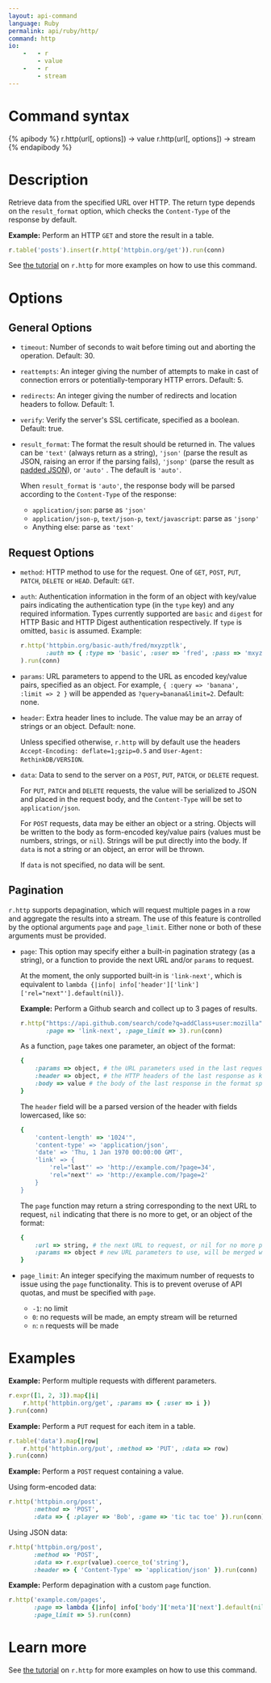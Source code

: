 ```yaml
---
layout: api-command
language: Ruby
permalink: api/ruby/http/
command: http
io:
    -   - r
        - value
    -   - r
        - stream
---
```


# Command syntax #

{% apibody %}
r.http(url[, options]) &rarr; value
r.http(url[, options]) &rarr; stream
{% endapibody %}

# Description #

Retrieve data from the specified URL over HTTP.  The return type depends on the `result_format` option, which checks the `Content-Type` of the response by default.

__Example:__ Perform an HTTP `GET` and store the result in a table.

```rb
r.table('posts').insert(r.http('httpbin.org/get')).run(conn)
```

See [the tutorial](/docs/external-api-access/) on `r.http` for more examples on how to use this command.

# Options #

## General Options ##
* `timeout`: Number of seconds to wait before timing out and aborting the operation. Default: 30.

* `reattempts`: An integer giving the number of attempts to make in cast of connection errors or potentially-temporary HTTP errors. Default: 5.

* `redirects`: An integer giving the number of redirects and location headers to follow. Default: 1.

* `verify`: Verify the server's SSL certificate, specified as a boolean. Default: true.

* `result_format`: The format the result should be returned in. The values can be `'text'` (always return as a string), `'json'` (parse the result as JSON, raising an error if the parsing fails), `'jsonp'` (parse the result as [padded JSON](http://www.json-p.org/)), or `'auto'` . The default is `'auto'`.

    When `result_format` is `'auto'`, the response body will be parsed according to the `Content-Type` of the response:
    * `application/json`: parse as `'json'`
    * `application/json-p`, `text/json-p`, `text/javascript`: parse as `'jsonp'`
    * Anything else: parse as `'text'`

## Request Options
* `method`: HTTP method to use for the request. One of `GET`, `POST`, `PUT`, `PATCH`, `DELETE` or `HEAD`. Default: `GET`.

* `auth`: Authentication information in the form of an object with key/value pairs indicating the authentication type (in the `type` key) and any required information. Types currently supported are `basic` and `digest` for HTTP Basic and HTTP Digest authentication respectively. If `type` is omitted, `basic` is assumed. Example:

	```rb
	r.http('httpbin.org/basic-auth/fred/mxyzptlk',
           :auth => { :type => 'basic', :user => 'fred', :pass => 'mxyzptlk' }
	).run(conn)
	```

* `params`: URL parameters to append to the URL as encoded key/value pairs, specified as an object. For example, `{ :query => 'banana', :limit => 2 }` will be appended as `?query=banana&limit=2`. Default: none.

* `header`: Extra header lines to include. The value may be an array of strings or an object. Default: none.

    Unless specified otherwise, `r.http` will by default use the headers `Accept-Encoding: deflate=1;gzip=0.5` and `User-Agent: RethinkDB/VERSION`.

* `data`: Data to send to the server on a `POST`, `PUT`, `PATCH`, or `DELETE` request.

    For `PUT`, `PATCH` and `DELETE` requests, the value will be serialized to JSON and placed in the request body, and the `Content-Type` will be set to `application/json`.

	For `POST` requests, data may be either an object or a string. Objects will be written to the body as form-encoded key/value pairs (values must be numbers, strings, or `nil`). Strings will be put directly into the body.  If `data` is not a string or an object, an error will be thrown.

    If `data` is not specified, no data will be sent.

## Pagination

`r.http` supports depagination, which will request multiple pages in a row and aggregate the results into a stream.  The use of this feature is controlled by the optional arguments `page` and `page_limit`.  Either none or both of these arguments must be provided.

* `page`: This option may specify either a built-in pagination strategy (as a string), or a function to provide the next URL and/or `params` to request.

    At the moment, the only supported built-in is `'link-next'`, which is equivalent to `lambda {|info| info['header']['link']['rel="next"'].default(nil)}`.

    __Example:__ Perform a Github search and collect up to 3 pages of results.

    ```rb
    r.http("https://api.github.com/search/code?q=addClass+user:mozilla",
           :page => 'link-next', :page_limit => 3).run(conn)
    ```

    As a function, `page` takes one parameter, an object of the format:

    ```rb
    {
        :params => object, # the URL parameters used in the last request
        :header => object, # the HTTP headers of the last response as key/value pairs
        :body => value # the body of the last response in the format specified by `result_format`
    }
    ```

    The `header` field will be a parsed version of the header with fields lowercased, like so:

    ```rb
    {
        'content-length' => '1024'",
        'content-type' => 'application/json',
        'date' => 'Thu, 1 Jan 1970 00:00:00 GMT',
        'link' => {
            'rel="last"' => 'http://example.com/?page=34',
            'rel="next"' => 'http://example.com/?page=2'
        }
    }
    ```

    The `page` function may return a string corresponding to the next URL to request, `nil` indicating that there is no more to get, or an object of the format:

    ```rb
    {
        :url => string, # the next URL to request, or nil for no more pages
        :params => object # new URL parameters to use, will be merged with the previous request's params
    }
    ```

* `page_limit`: An integer specifying the maximum number of requests to issue using the `page` functionality.  This is to prevent overuse of API quotas, and must be specified with `page`.
    * `-1`: no limit
    * `0`: no requests will be made, an empty stream will be returned
    * `n`: `n` requests will be made

# Examples

__Example:__ Perform multiple requests with different parameters.

```rb
r.expr([1, 2, 3]).map{|i|
    r.http('httpbin.org/get', :params => { :user => i })
}.run(conn)
```

__Example:__ Perform a `PUT` request for each item in a table.

```rb
r.table('data').map{|row|
    r.http('httpbin.org/put', :method => 'PUT', :data => row)
}.run(conn)
```

__Example:__ Perform a `POST` request containing a value.

Using form-encoded data:

```rb
r.http('httpbin.org/post',
       :method => 'POST',
       :data => { :player => 'Bob', :game => 'tic tac toe' }).run(conn)
```

Using JSON data:

```rb
r.http('httpbin.org/post',
       :method => 'POST',
       :data => r.expr(value).coerce_to('string'),
       :header => { 'Content-Type' => 'application/json' }).run(conn)
```

__Example:__ Perform depagination with a custom `page` function.

```rb
r.http('example.com/pages',
       :page => lambda {|info| info['body']['meta']['next'].default(nil)},
       :page_limit => 5).run(conn)
```

# Learn more

See [the tutorial](/docs/external-api-access/) on `r.http` for more examples on how to use this command.
